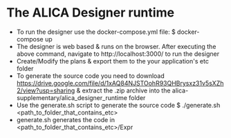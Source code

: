 # The ALICA Designer runtime

- To run the designer use the docker-compose.yml file:
    $ docker-compose up
- The designer is web based & runs on the browser. After executing the above command, navigate to http://localhost:3000/ to run the designer
- Create/Modify the plans & export them to the your application's etc folder
- To generate the source code you need to download https://drive.google.com/file/d/1xAQ84NJSTOohR93QHBrysxz31v5sXZh2/view?usp=sharing & extract the .zip archive into the alica-supplementary/alica_designer_runtime folder
- Use the generate.sh script to generate the source code
    $ ./generate.sh <path_to_folder_that_contains_etc>
- generate.sh generates the code in <path_to_folder_that_contains_etc>/Expr